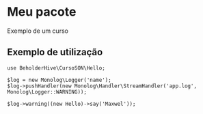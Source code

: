 # Meu pacote

Exemplo de um curso

## Exemplo de utilização

```
use BeholderHive\CursoSON\Hello;

$log = new Monolog\Logger('name');
$log->pushHandler(new Monolog\Handler\StreamHandler('app.log', Monolog\Logger::WARNING));

$log->warning((new Hello)->say('Maxwel'));

```
